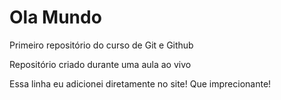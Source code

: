 # Ola Mundo
 Primeiro repositório do curso de Git e Github

 Repositório criado durante uma aula ao vivo

Essa linha eu adicionei diretamente no site! Que imprecionante!
